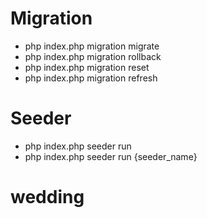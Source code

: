 # Migration #
* php index.php migration migrate
* php index.php migration rollback 
* php index.php migration reset 
* php index.php migration refresh 

# Seeder #
* php index.php seeder run
* php index.php seeder run {seeder_name}

# wedding
